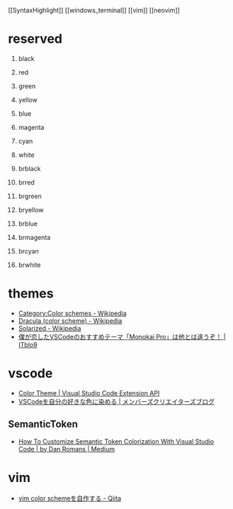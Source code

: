 [[SyntaxHighlight]]
[[windows_terminal]]
[[vim]]
[[neovim]]

# reserved
1.  black  
2.  red  
3.  green  
4.  yellow  
5.  blue  
6.  magenta  
7.  cyan  
8.  white  

9.  brblack  
10.  brred  
11.  brgreen  
12.  bryellow  
13.  brblue  
14.  brmagenta  
15.  brcyan  
16.  brwhite

# themes
- [Category:Color schemes - Wikipedia](https://en.wikipedia.org/wiki/Category:Color_schemes)
- [Dracula (color scheme) - Wikipedia](https://en.wikipedia.org/wiki/Dracula_(color_scheme))
- [Solarized - Wikipedia](https://en.wikipedia.org/wiki/Solarized)
- [僕が恋したVSCodeのおすすめテーマ「Monokai Pro」は他とは違うぞ！ | ITblo9](https://itblo9.com/monokai-pro/)

# vscode
- [Color Theme | Visual Studio Code Extension API](https://code.visualstudio.com/api/extension-guides/color-theme)
- [VSCodeを自分の好きな色に染める | メンバーズクリエイターズブログ](https://creators.members.co.jp/2021/02/knowledge_007/)

## SemanticToken
- [How To Customize Semantic Token Colorization With Visual Studio Code | by Dan Romans | Medium](https://medium.com/@danromans/how-to-customize-semantic-token-colorization-with-visual-studio-code-ac3eab96141b)

# vim
- [vim color schemeを自作する - Qiita](https://qiita.com/kyokio/items/ba3d832e95ab7f6d04df)
